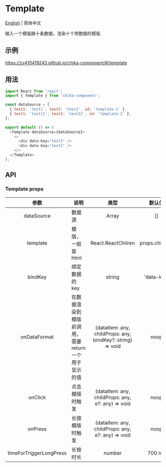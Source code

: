 # Template

[English](./README.md) | 简体中文

输入一个模版跟十条数据，渲染十个带数据的模版

## 示例

https://zy410419243.github.io/chika-component/#/template

## 用法

```js
import React from 'react';
import { Template } from 'chika-component';

const dataSource = [
  { test1: 'test1', test2: 'test2', id: 'template-1' },
  { test1: 'test11', test2: 'test22', id: 'template-2' },
];

export default () => (
  <Template dataSource={dataSource}>
    <>
      <div data-key="test1" />
      <div data-key="test2" />
    </>
  </Template>
);
```

## API

### Template props

|          参数           | 说明                                                 |                            类型                            |     默认值     |
| :---------------------: | ---------------------------------------------------- | :--------------------------------------------------------: | :------------: |
|       dataSource        | 数据源                                               |                         Array<any>                         |       []       |
|        template         | 模版，一般是 html                                    |                     React.ReactChilren                     | props.children |
|         bindKey         | 绑定数据的 key                                       |                           string                           |   'data-key'   |
|      onDataFormat       | 在数据渲染到模版前调用，需要 return 一个用于显示的值 | (dataItem: any, childProps: any, bindKey?: string) => void |      noop      |
|         onClick         | 点击模版时触发                                       |     (dataItem: any, childProps: any, e?: any) => void      |      noop      |
|         onPress         | 长按模版时触发                                       |     (dataItem: any, childProps: any, e?: any) => void      |      noop      |
| timeForTriggerLongPress | 长按时长                                             |                           number                           |     700 ms     |
